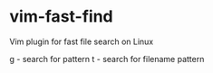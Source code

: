 # vim-fast-find
Vim plugin for fast file search on Linux

  <leader>g - search for pattern
  <leader>t - search for filename pattern
